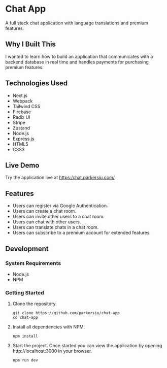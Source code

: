 # Chat App

A full stack chat application with language translations and premium features.

## Why I Built This

I wanted to learn how to build an application that communicates with a backend database in real time and handles payments for purchasing premium features.

## Technologies Used

- Next.js
- Webpack
- Tailwind CSS
- Firebase
- Radix UI
- Stripe
- Zustand
- Node.js
- Express.js
- HTML5
- CSS3


## Live Demo

Try the application live at [https:/chat.parkersiu.com/](https://chat.parkersiu.com/)

## Features

- Users can register via Google Authentication.
- Users can create a chat room.
- Users can invite other users to a chat room.
- Users can chat with other users.
- Users can translate chats in a chat room.
- Users can subscribe to a premium account for extended features.

## Development

### System Requirements

- Node.js
- NPM

### Getting Started

1. Clone the repository.

    ```shell
    git clone https://github.com/parkersiu/chat-app
    cd chat-app
    ```

1. Install all dependencies with NPM.

    ```shell
    npm install
    ```

1. Start the project. Once started you can view the application by opening http://localhost:3000 in your browser.

    ```shell
    npm run dev
    ```
